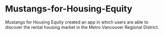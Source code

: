 # Mustangs-for-Housing-Equity
Mustangs for Housing Equity created an app in which users are able to discover the rental housing market in the Metro Vancouver Regional District. 
